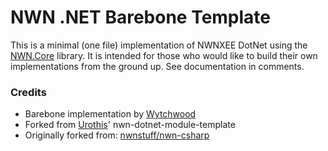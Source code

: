 # NWN .NET Barebone Template #
This is a minimal (one file) implementation of NWNXEE DotNet using the [NWN.Core](https://github.com/nwn-dotnet/NWN.Core) library. It is intended for those who would like to build their own implementations from the ground up. See documentation in comments.

### Credits ###
* Barebone implementation by [Wytchwood](https://github.com/Wytchwood)
* Forked from [Urothis](https://github.com/urothis)' nwn-dotnet-module-template
* Originally forked from: [nwnstuff/nwn-csharp](https://github.com/nwnstuff/nwn-csharp/)
